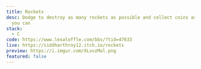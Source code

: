 ```yaml
---
title: Rockets
desc: Dodge to destroy as many rockets as possible and collect coins as long as
  you can
stack:
  - C
code: https://www.lexaloffle.com/bbs/?tid=47633
live: https://siddharthroy12.itch.io/rockets
preview: https://i.imgur.com/XLsvzMal.png
featured: false
---
```


